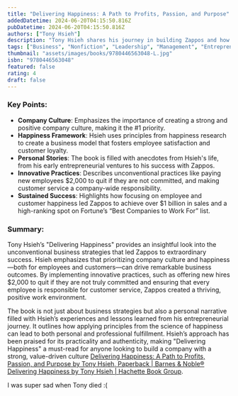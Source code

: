 ```yaml
---
title: "Delivering Happiness: A Path to Profits, Passion, and Purpose"
addedDatetime: 2024-06-20T04:15:50.816Z
pubDatetime: 2024-06-20T04:15:50.816Z
authors: ["Tony Hsieh"]
description: "Tony Hsieh shares his journey in building Zappos and how focusing on company culture and employee happiness led to enormous success."
tags: ["Business", "Nonfiction", "Leadership", "Management", "Entrepreneurship", "Self Help"]
thumbnail: "assets/images/books/9780446563048-L.jpg"
isbn: "9780446563048"
featured: false
rating: 4
draft: false 
---
```


### Key Points:

- **Company Culture**: Emphasizes the importance of creating a strong and positive company culture, making it the #1 priority.
- **Happiness Framework**: Hsieh uses principles from happiness research to create a business model that fosters employee satisfaction and customer loyalty.
- **Personal Stories**: The book is filled with anecdotes from Hsieh's life, from his early entrepreneurial ventures to his success with Zappos.
- **Innovative Practices**: Describes unconventional practices like paying new employees $2,000 to quit if they are not committed, and making customer service a company-wide responsibility.
- **Sustained Success**: Highlights how focusing on employee and customer happiness led Zappos to achieve over $1 billion in sales and a high-ranking spot on Fortune’s “Best Companies to Work For” list.

### Summary:

Tony Hsieh’s "Delivering Happiness" provides an insightful look into the unconventional business strategies that led Zappos to extraordinary success. Hsieh emphasizes that prioritizing company culture and happiness—both for employees and customers—can drive remarkable business outcomes. By implementing innovative practices, such as offering new hires $2,000 to quit if they are not truly committed and ensuring that every employee is responsible for customer service, Zappos created a thriving, positive work environment.

The book is not just about business strategies but also a personal narrative filled with Hsieh’s experiences and lessons learned from his entrepreneurial journey. It outlines how applying principles from the science of happiness can lead to both personal and professional fulfillment. Hsieh’s approach has been praised for its practicality and authenticity, making "Delivering Happiness" a must-read for anyone looking to build a company with a strong, value-driven culture [Delivering Happiness: A Path to Profits, Passion, and Purpose by Tony Hsieh, Paperback | Barnes & Noble®](https://www.barnesandnoble.com/w/delivering-happiness-tony-hsieh/1100830857) [Delivering Happiness by Tony Hsieh | Hachette Book Group](https://www.hachettebookgroup.com/titles/tony-hsieh/delivering-happiness/9780446563048/?lens=grand-central-publishing).

I was super sad when Tony died :( 
